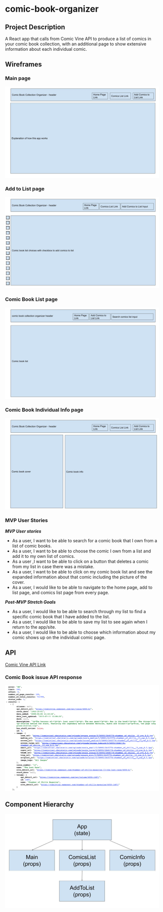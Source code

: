 # comic-book-organizer

## Project Description

A React app that calls from Comic Vine API to produce a list of comics in your comic book collection, with an additional page to show extensive information about each individual comic.

## Wireframes

### Main page

![Main page](https://github.com/SpideyFanDan/comic-book-organizer/blob/1a147ec0a2c95b2a2305f770d7fa9c8cf92f2483/Wireframes/main-page.jpg)

### Add to List page

![Add to List page](https://github.com/SpideyFanDan/comic-book-organizer/blob/1a147ec0a2c95b2a2305f770d7fa9c8cf92f2483/Wireframes/add-to-list-page.jpg)

### Comic Book List page

![Comic Book List page](https://github.com/SpideyFanDan/comic-book-organizer/blob/1a147ec0a2c95b2a2305f770d7fa9c8cf92f2483/Wireframes/comic-book-list-page.jpg)

### Comic Book Individual Info page

![Individual Comic Book page](https://github.com/SpideyFanDan/comic-book-organizer/blob/1a147ec0a2c95b2a2305f770d7fa9c8cf92f2483/Wireframes/individual-comic-page.jpg)

### MVP User Stories

_**MVP User stories**_

- As a user, I want to be able to search for a comic book that I own from a list of comic books.
- As a user, I want to be able to choose the comic I own from a list and add it to my own list of comics.
- As a user ,I want to be able to click on a button that deletes a comic from my list in case there was a mistake.
- As a user, I want to be able to click on my comic book list and see the expanded information about that comic including the picture of the cover.
- As a user, I would like to be able to navigate to the home page, add to list page, and comics list page from every page.

_**Post-MVP Stretch Goals**_

- As a user, I would like to be able to search through my list to find a specific comic book that I have added to the list.
- As a user, I would like to be able to save my list to see again when I return to the app/site.
- As a user, I would like to be able to choose which information about my comic shows up on the individual comic page.

## API

[Comic Vine API Link](https://comicvine.gamespot.com/api/issues/?api_key=[MyAPIKey]&format=json)

### Comic Book issue API response

![API response](https://github.com/SpideyFanDan/comic-book-organizer/blob/87be78c316c5db2bde388e9bbecd6c9441b25cd2/Wireframes/API-screenshot.png)

## Component Hierarchy

![Component Hierarchy](https://github.com/SpideyFanDan/comic-book-organizer/blob/87be78c316c5db2bde388e9bbecd6c9441b25cd2/Wireframes/component-hierarchy.jpg)
